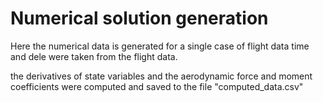 # Numerical solution generation
Here the numerical data is generated for a single case of flight data
time and dele were taken from the flight data.

the derivatives of state variables and the aerodynamic force and moment
coefficients were computed and saved to the file "computed_data.csv"
